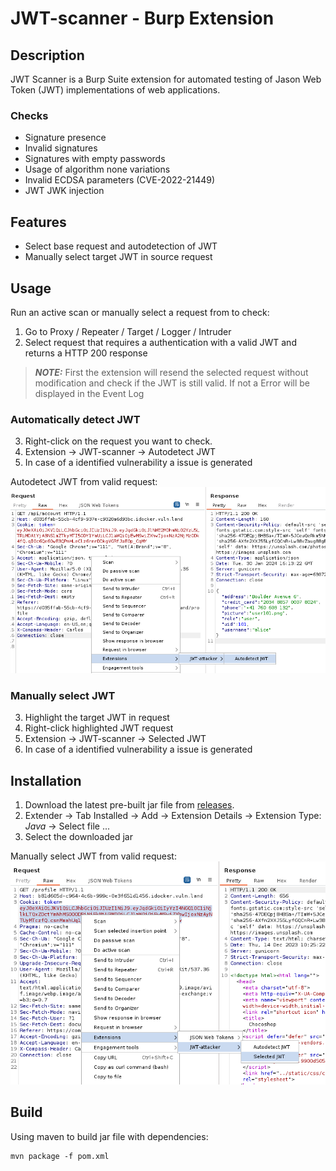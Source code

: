 # JWT-scanner - Burp Extension
## Description
JWT Scanner is a Burp Suite extension for automated testing of Jason Web Token (JWT) implementations of web applications. 


### Checks
- Signature presence
- Invalid signatures
- Signatures with empty passwords
- Usage of algorithm none variations
- Invalid ECDSA parameters (CVE-2022-21449)
- JWT JWK injection

## Features
- Select base request and autodetection of JWT
- Manually select target JWT in source request

## Usage
Run an active scan or manually select a request from to check:

1. Go to  Proxy / Repeater / Target / Logger / Intruder
2. Select request that requires a authentication with a valid JWT and returns a HTTP 200 response
> **_NOTE:_** First the extension will resend the selected request without modification and check if the JWT is still valid. If not a Error will be displayed in the Event Log

### Automatically detect JWT
3. Right-click on the request you want to check.
4. Extension -> JWT-scanner -> Autodetect JWT
5. In case of a identified vulnerability a issue is generated

Autodetect JWT from valid request:
![img.png](Doc/autoselect.png)
### Manually select JWT
3. Highlight the target JWT in request
4. Right-click highlighted JWT request
5. Extension -> JWT-scanner -> Selected JWT
6. In case of a identified vulnerability a issue is generated

## Installation
1. Download the latest pre-built jar file from [releases](https://github.com/CompassSecurity/jwt-scanner/releases).
2. Extender -> Tab Installed -> Add -> Extension Details -> Extension Type: *Java* -> Select file ...
3. Select the downloaded jar

Manually select JWT from valid request:
![img_1.png](Doc/manualselect.png)
## Build
Using maven to build jar file with dependencies:
```shell
mvn package -f pom.xml
```
